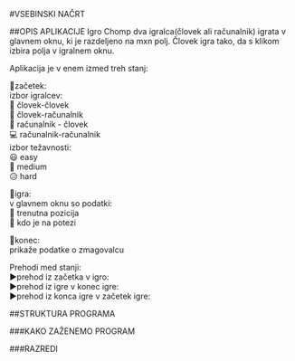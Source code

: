 #VSEBINSKI NAČRT

##OPIS APLIKACIJE
Igro Chomp dva igralca(človek ali računalnik) igrata v glavnem oknu, ki je razdeljeno na mxn polj.
Človek igra tako, da s klikom izbira polja v igralnem oknu.

Aplikacija je v enem izmed treh stanj:  

  🍫začetek:  
  izbor igralcev:  
    👥 človek-človek  
    👤 človek-računalnik  
    👤 računalnik - človek  
    💻 računalnik-računalnik  
  izbor težavnosti:   
    😃 easy  
    🤔 medium  
    😥 hard 
                      
  🍫igra:  
  v glavnem oknu so podatki:  
  🎲 trenutna pozicija  
  🎲 kdo je na potezi 
    
  🍫konec:  
  prikaže podatke o zmagovalcu  

Prehodi med stanji:  
▶︎prehod iz začetka v igro:  
▶︎prehod iz igre v konec igre:  
▶︎prehod iz konca igre v začetek igre:  

##STRUKTURA PROGRAMA

###KAKO ZAŽENEMO PROGRAM

###RAZREDI
